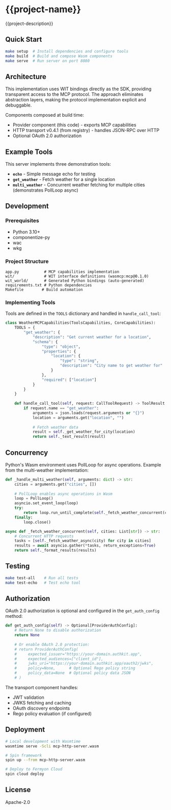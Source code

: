 # {{project-name}}

{{project-description}}

## Quick Start

```bash
make setup  # Install dependencies and configure tools
make build  # Build and compose Wasm components
make serve  # Run server on port 8080
```

## Architecture

This implementation uses WIT bindings directly as the SDK, providing transparent access to the MCP protocol. The approach eliminates abstraction layers, making the protocol implementation explicit and debuggable.

Components composed at build time:
- Provider component (this code) - exports MCP capabilities
- HTTP transport v0.4.1 (from registry) - handles JSON-RPC over HTTP
- Optional OAuth 2.0 authorization

## Example Tools

This server implements three demonstration tools:

- **`echo`** - Simple message echo for testing
- **`get_weather`** - Fetch weather for a single location
- **`multi_weather`** - Concurrent weather fetching for multiple cities (demonstrates PollLoop async)

## Development

### Prerequisites

- Python 3.10+
- componentize-py
- wac
- wkg

### Project Structure

```
app.py           # MCP capabilities implementation
wit/             # WIT interface definitions (wasmcp:mcp@0.1.0)
wit_world/       # Generated Python bindings (auto-generated)
requirements.txt # Python dependencies
Makefile        # Build automation
```

### Implementing Tools

Tools are defined in the `TOOLS` dictionary and handled in `handle_call_tool`:

```python
class WeatherMCPCapabilities(ToolsCapabilities, CoreCapabilities):
    TOOLS = {
        "get_weather": {
            "description": "Get current weather for a location",
            "schema": {
                "type": "object",
                "properties": {
                    "location": {
                        "type": "string",
                        "description": "City name to get weather for"
                    }
                },
                "required": ["location"]
            }
        }
    }
    
    def handle_call_tool(self, request: CallToolRequest) -> ToolResult:
        if request.name == "get_weather":
            arguments = json.loads(request.arguments or "{}")
            location = arguments.get("location", "")
            
            # Fetch weather data
            result = self._get_weather_for_city(location)
            return self._text_result(result)
```

## Concurrency

Python's Wasm environment uses PollLoop for async operations. Example from the multi-weather implementation:

```python
def _handle_multi_weather(self, arguments: dict) -> str:
    cities = arguments.get("cities", [])
    
    # PollLoop enables async operations in Wasm
    loop = PollLoop()
    asyncio.set_event_loop(loop)
    try:
        return loop.run_until_complete(self._fetch_weather_concurrent(cities))
    finally:
        loop.close()

async def _fetch_weather_concurrent(self, cities: List[str]) -> str:
    # Concurrent HTTP requests
    tasks = [self._fetch_weather_async(city) for city in cities]
    results = await asyncio.gather(*tasks, return_exceptions=True)
    return self._format_results(results)
```

## Testing

```bash
make test-all    # Run all tests
make test-echo   # Test echo tool
```

## Authorization

OAuth 2.0 authorization is optional and configured in the `get_auth_config` method:

```python
def get_auth_config(self) -> Optional[ProviderAuthConfig]:
    # Return None to disable authorization
    return None
    
    # Or enable OAuth 2.0 protection:
    # return ProviderAuthConfig(
    #     expected_issuer="https://your-domain.authkit.app",
    #     expected_audiences=["client_id"],
    #     jwks_uri="https://your-domain.authkit.app/oauth2/jwks",
    #     policy=None,      # Optional Rego policy string
    #     policy_data=None  # Optional policy data JSON
    # )
```

The transport component handles:
- JWT validation
- JWKS fetching and caching
- OAuth discovery endpoints
- Rego policy evaluation (if configured)

## Deployment

```bash
# Local development with Wasmtime
wasmtime serve -Scli mcp-http-server.wasm

# Spin framework
spin up --from mcp-http-server.wasm

# Deploy to Fermyon Cloud
spin cloud deploy
```

## License

Apache-2.0